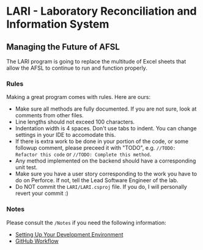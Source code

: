 <h1>LARI - Laboratory Reconciliation and Information System</h1>
<h2>Managing the Future of AFSL</h2>
<p>The LARI program is going to replace the multitude of Excel sheets that allow the AFSL to continue to run and function properly.

<h3>Rules</h3>
<p>Making a great program comes with rules. Here are ours:
<ul>
    <li>Make sure all methods are fully documented. If you are not sure, look at comments from other files.</li>
    <li>Line lengths should not exceed 100 characters.</li>
    <li>Indentation width is 4 spaces. Don't use tabs to indent. You can change settings in your IDE to accomodate this.</li>
    <li>If there is extra work to be done in your portion of the code, or some followup comment, please preceed it with "TODO", e.g. <code>//TODO: Refactor this code</code> or <code>//TODO: Complete this method</code>.
    <li>Any method implemented on the backend should have a corresponding unit test.</li>
    <li>Make sure you have a user story corresponding to the work you have to do on Perforce. If not, tell the Lead Software Engineer of the lab.</li>
    <li>Do NOT commit the <code>LARI/LARI.csproj</code> file. If you do, I will personally revert your commit :)</li>
</ul>

<h3>Notes</h3>
Please consult the <code>/Notes</code> if you need the following information:
<ul>
    <li><a href="https://github.com/uwafsl/LARI/blob/master/Notes/setting_up_dev_env.md">Setting Up Your Development Environment</a></li>
    <li><a href="https://github.com/uwafsl/LARI/blob/master/Notes/github_workflow.md">GitHub Workflow</a></li>
</ul>